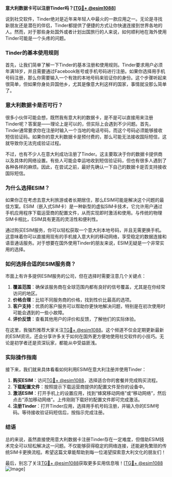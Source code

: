 **意大利数据卡可以注册Tinder吗？[[TG💪+ @esim1088](https://t.me/s/esim1088)]**

说到社交软件，Tinder绝对是近年来年轻人中最火的一款应用之一。无论是寻找新朋友还是潜在的伴侣，Tinder都提供了便捷的方式让你快速连接到世界各地的人。然而，对于那些身处国外或者计划出国旅行的人来说，如何顺利地在海外使用Tinder可能是一个头疼的问题。

### Tinder的基本使用规则

首先，让我们简单了解一下Tinder的基本注册和使用规则。Tinder要求用户必须年满18岁，并且需要通过Facebook账号或手机号码进行注册。如果你选择用手机号码注册，那么你需要输入一个有效的本地号码来验证你的身份。这个步骤听起来很简单，但如果你身处异国他乡，尤其是像意大利这样的国家，事情就没那么简单了。

### 意大利数据卡是否可行？

很多小伙伴可能会想，既然我有意大利的数据卡，是不是可以直接用来注册Tinder呢？答案是——理论上是可以的，但实际上会遇到不少问题。首先，Tinder通常要求你在注册时输入一个当地的电话号码，而这个号码必须能够接收短信验证码。如果你的意大利数据卡是预付费的，那么可能无法接收国际短信，这就导致你无法完成验证过程。

不过，也有不少人在意大利成功注册了Tinder。这主要取决于你的数据卡提供商以及具体的网络设置。有些人可能会幸运地收到短信验证码，但也有很多人遇到了各种各样的麻烦。因此，在尝试之前，最好先确认一下自己的数据卡是否支持接收国际短信。

### 为什么选择ESIM？

如果你正在考虑去意大利旅游或者长期居住，那么ESIM可能是解决这个问题的最佳方案。ESIM（嵌入式SIM卡）是一种新型的虚拟SIM卡技术，它允许用户通过手机应用程序下载运营商的配置文件，从而实现即时激活和使用。与传统的物理SIM卡相比，ESIM具有更高的灵活性和便利性。

通过购买ESIM服务，你可以轻松获取一个意大利本地号码，并且无需更换手机。这意味着你可以直接用现有的手机接入意大利的移动网络，享受稳定的数据连接和语音通话服务。对于想要在国外使用Tinder的朋友来说，ESIM无疑是一个非常实用的选择。

### 如何选择合适的ESIM服务商？

市面上有许多提供ESIM服务的公司，但在选择时需要注意几个关键点：

1. **覆盖范围**：确保该服务商在全球范围内都有良好的信号覆盖，尤其是在你经常访问的地区。
2. **价格合理**：比较不同服务商的价格，找到性价比最高的选项。
3. **客户支持**：优质的客户服务可以帮助你更快地解决问题，特别是在初次使用时可能会遇到的一些小故障。
4. **评价反馈**：查看其他用户的评价和反馈，了解他们的实际体验。

在这里，我强烈推荐大家关注[TG💪+ @esim1088](https://t.me/s/esim1088)。这个频道不仅会定期更新最新的ESIM资讯，还会分享许多关于如何在国外更方便地使用社交软件的小技巧。无论是初学者还是资深玩家，都能从中受益匪浅。

### 实际操作指南

接下来，我们就来具体看看如何利用ESIM在意大利注册并使用Tinder：

1. **购买ESIM**：访问[TG💪+ @esim1088](https://t.me/s/esim1088)，选择适合你的套餐并完成购买流程。
2. **下载配置文件**：按照提示下载运营商提供的配置文件至你的设备中。
3. **激活ESIM**：打开手机上的设置应用，找到“蜂窝移动网络”或“移动网络”，然后点击“添加移动网络”。上传刚刚下载好的配置文件即可完成激活。
4. **注册Tinder**：打开Tinder应用，选择用手机号码注册，并输入你的ESIM号码。等待接收验证码短信后，按指示完成注册。

### 结语

总的来说，虽然直接使用意大利数据卡注册Tinder存在一定难度，但借助ESIM技术完全可以轻松解决这一问题。不仅能够获得稳定的网络连接，还能避免繁琐的传统SIM卡更换流程。希望这篇文章能帮助到每一位渴望探索意大利文化的朋友们！

最后，别忘了关注[TG💪+ @esim1088](https://t.me/s/esim1088)获取更多实用信息哦！[[TG💪+ @esim1088](https://t.me/s/esim1088) ![Image](https://i.postimg.cc/4NQfJmqS/Snipaste-2025-05-13-00-14-12.png)]